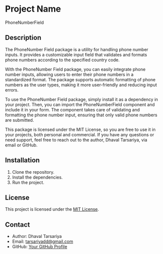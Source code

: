 # Project Name
PhoneNumberField

## Description

The PhoneNumber Field package is a utility for handling phone number inputs. It provides a customizable input field that validates and formats phone numbers according to the specified country code.

With the PhoneNumber Field package, you can easily integrate phone number inputs, allowing users to enter their phone numbers in a standardized format. The package supports automatic formatting of phone numbers as the user types, making it more user-friendly and reducing input errors.

To use the PhoneNumber Field package, simply install it as a dependency in your project. Then, you can import the PhoneNumberField component and include it in your form. The component takes care of validating and formatting the phone number input, ensuring that only valid phone numbers are submitted.

This package is licensed under the MIT License, so you are free to use it in your projects, both personal and commercial. If you have any questions or need support, feel free to reach out to the author, Dhaval Tarsariya, via email or GitHub.

## Installation

1. Clone the repository.
2. Install the dependencies.
3. Run the project.

## License

This project is licensed under the [MIT License](LICENSE).

## Contact

- Author: Dhaval Tarsariya
- Email: tarsariyadd@gmail.com
- GitHub: [Your GitHub Profile](https://github.com/Ddtarsariya/)